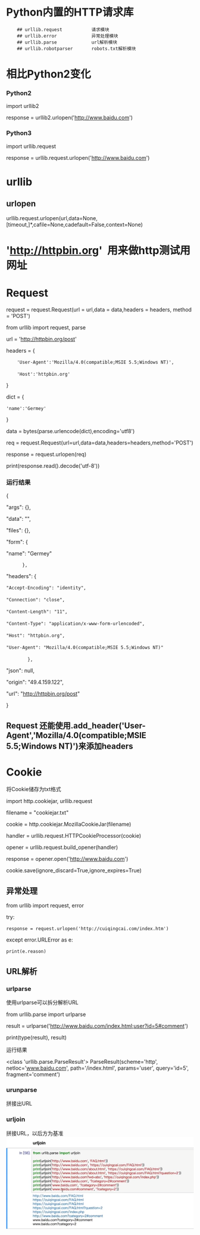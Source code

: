 # Python内置的HTTP请求库
        ## urllib.request           请求模块
        ## urllib.error             异常处理模块
        ## urllib.parse             url解析模块
        ## urllib.robotparser       robots.txt解析模块

# 相比Python2变化

### Python2

import urllib2

response = urllib2.urlopen('http://www.baidu.com')

### Python3

import urllib.request

response = urllib.request.urlopen('http://www.baidu.com')

# urllib
## urlopen
urllib.request.urlopen(url,data=None,[timeout,]*,cafile=None,cadefault=False,context=None)


# 'http://httpbin.org'  用来做http测试用网址


# Request
request = request.Request(url = url,data = data,headers = headers, method = 'POST')


from urllib import request, parse


url = 'http://httpbin.org/post'

headers = {

        'User-Agent':'Mozilla/4.0(compatible;MSIE 5.5;Windows NT)',
        
        'Host':'httpbin.org'

}

dict = {
    
    'name':'Germey'

}

data = bytes(parse.urlencode(dict),encoding='utf8')

req = request.Request(url=url,data=data,headers=headers,method='POST')

response = request.urlopen(req)

print(response.read().decode('utf-8'))


### 运行结果

{
  
  "args": {}, 
  
  "data": "", 
  
  "files": {}, 
  
  "form": {
  
   "name": "Germey"
  
          }, 
  
  "headers": {
    
    "Accept-Encoding": "identity", 
    
    "Connection": "close", 
    
    "Content-Length": "11", 
    
    "Content-Type": "application/x-www-form-urlencoded", 
    
    "Host": "httpbin.org", 
    
    "User-Agent": "Mozilla/4.0(compatible;MSIE 5.5;Windows NT)"
  
            },
 
  "json": null, 
  
  "origin": "49.4.159.122", 
  
  "url": "http://httpbin.org/post"

}




## Request 还能使用.add_header('User-Agent','Mozilla/4.0(compatible;MSIE 5.5;Windows NT)')来添加headers

# Cookie

将Cookie储存为txt格式

import http.cookiejar, urllib.request

filename = "cookiejar.txt"

cookie = http.cookiejar.MozillaCookieJar(filename)

handler = urllib.request.HTTPCookieProcessor(cookie)

opener = urllib.request.build_opener(handler)

response = opener.open('http://www.baidu.com')

cookie.save(ignore_discard=True,ignore_expires=True)

## 异常处理

from urllib import request, error

try:

    response = request.urlopen('http://cuiqingcai.com/index.htm')
    
except error.URLError as e:
    
    print(e.reason)
    
## URL解析

### urlparse
使用urlparse可以拆分解析URL

from urllib.parse import urlparse


result = urlparse('http://www.baidu.com/index.html;user?id=5#comment')

print(type(result), result)

运行结果

<class 'urllib.parse.ParseResult'> ParseResult(scheme='http', netloc='www.baidu.com', path='/index.html', params='user', query='id=5', fragment='comment')


### urunparse
拼接出URL

### urljoin
拼接URL，以后方为基准
![Urljoin](https://github.com/fabiokilling/Git/blob/master/Files/Urljoin.png)

